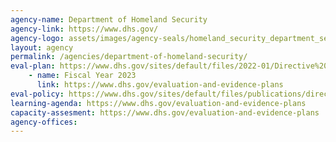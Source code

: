 ```yaml
---
agency-name: Department of Homeland Security
agency-link: https://www.dhs.gov/
agency-logo: assets/images/agency-seals/homeland_security_department_seal.png
layout: agency
permalink: /agencies/department-of-homeland-security/
eval-plan: https://www.dhs.gov/sites/default/files/2022-01/Directive%20069-03%2C%20Revision%2000%20Program%2C%20Policy%2C%20and%20Organizational%20Evaluations.pdf
    - name: Fiscal Year 2023
      link: https://www.dhs.gov/evaluation-and-evidence-plans
eval-policy: https://www.dhs.gov/sites/default/files/publications/directive_069-03_revision_00_program_policy_and_organizational_evaluations.pdf
learning-agenda: https://www.dhs.gov/evaluation-and-evidence-plans
capacity-assesment: https://www.dhs.gov/evaluation-and-evidence-plans
agency-offices:
---
```

